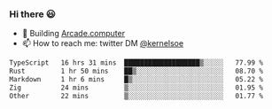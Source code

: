 ### Hi there 😃

- 🔨 Building [Arcade.computer](https://arcade.computer)
- 📫 How to reach me: twitter DM [@kernelsoe](https://twitter.com/kernelsoe)

<!--START_SECTION:waka-->

```txt
TypeScript   16 hrs 31 mins  ███████████████████▒░░░░░   77.99 %
Rust         1 hr 50 mins    ██▒░░░░░░░░░░░░░░░░░░░░░░   08.70 %
Markdown     1 hr 6 mins     █▒░░░░░░░░░░░░░░░░░░░░░░░   05.22 %
Zig          24 mins         ▒░░░░░░░░░░░░░░░░░░░░░░░░   01.95 %
Other        22 mins         ▒░░░░░░░░░░░░░░░░░░░░░░░░   01.77 %
```

<!--END_SECTION:waka-->
